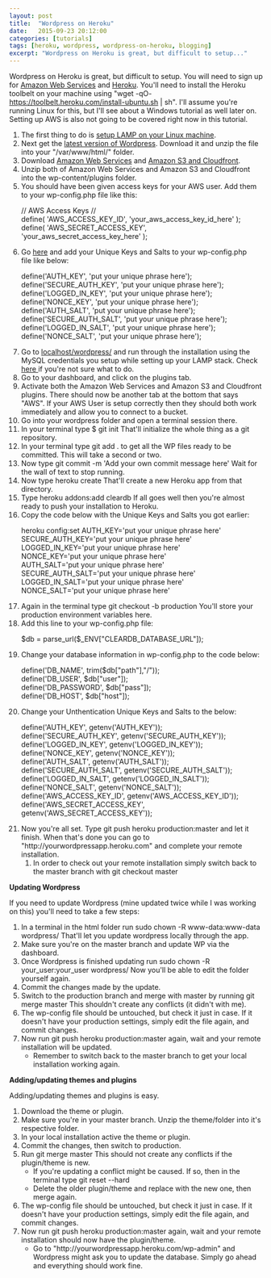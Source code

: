 ```yaml
---
layout: post
title:  "Wordpress on Heroku"
date:   2015-09-23 20:12:00 
categories: [tutorials]
tags: [heroku, wordpress, wordpress-on-heroku, blogging]
excerpt: "Wordpress on Heroku is great, but difficult to setup..."
---
```


Wordpress on Heroku is great, but difficult to setup. You will need to sign up for <a href="http://aws.amazon.com/" target="_blank">Amazon Web Services</a> and <a href="http://heroku.com/" target="_blank">Heroku</a>. You'll need to install the Heroku toolbelt on your machine using "wget -qO- <a href="https://toolbelt.heroku.com/install-ubuntu.sh">https://toolbelt.heroku.com/install-ubuntu.sh</a> | sh". I'll assume you're running Linux for this, but I'll see about a Windows tutorial as well later on. Setting up AWS is also not going to be covered right now in this tutorial.
<ol>
	<li>The first thing to do is <a href="http://www.linux.com/learn/tutorials/288158-easy-lamp-server-installation" target="_blank">setup LAMP on your Linux machine</a>.</li>
	<li>Next get the <a href="https://wordpress.org/download/" target="_blank">latest version of Wordpress</a>. Download it and unzip the file into your "/var/www/html/" folder.</li>
	<li>Download <a href="https://wordpress.org/plugins/amazon-web-services/" target="_blank">Amazon Web Services</a> and <a href="https://wordpress.org/plugins/amazon-s3-and-cloudfront/" target="_blank">Amazon S3 and Cloudfront</a>.</li>
	<li>Unzip both of Amazon Web Services and Amazon S3 and Cloudfront into the wp-content/plugins folder.</li>
	<li>You should have been given access keys for your AWS user. Add them to your wp-config.php file like this:
    	<p class="code-snippet">// AWS Access Keys //<br>
    	define( 'AWS_ACCESS_KEY_ID', 'your_aws_access_key_id_here' );<br>
    	define( 'AWS_SECRET_ACCESS_KEY', 'your_aws_secret_access_key_here' );</p>
    </li>
	<li>Go <a href="https://api.wordpress.org/secret-key/1.1/salt/" target="_blank">here</a> and add your Unique Keys and Salts to your wp-config.php file like below:
    	<p class="code-snippet">define('AUTH_KEY', 'put your unique phrase here');<br>
    	define('SECURE_AUTH_KEY', 'put your unique phrase here');<br>
    	define('LOGGED_IN_KEY', 'put your unique phrase here');<br>
    	define('NONCE_KEY', 'put your unique phrase here');<br>
    	define('AUTH_SALT', 'put your unique phrase here');<br>
    	define('SECURE_AUTH_SALT', 'put your unique phrase here');<br>
    	define('LOGGED_IN_SALT', 'put your unique phrase here');<br>
    	define('NONCE_SALT', 'put your unique phrase here');</p>
    </li>
	<li>Go to <a href="http://localhost/wordpress/" target="_blank">localhost/wordpress/</a> and run through the installation using the MySQL credentials you setup while setting up your LAMP stack. Check <a href="http://codex.wordpress.org/Installing_WordPress" target="_blank">here </a>if you're not sure what to do.</li>
	<li>Go to your dashboard, and click on the plugins tab.</li>
	<li>Activate both the Amazon Web Services and Amazon S3 and Cloudfront plugins. There should now be another tab at the bottom that says "AWS". If your AWS User is setup correctly then they should both work immediately and allow you to connect to a bucket.</li>
	<li>Go into your wordpress folder and open a terminal session there.</li>
	<li>In your terminal type <span class="inline-snippet">$ git init</span> That'll initialize the whole thing as a git repository.</li>
	<li>In your terminal type <span class="inline-snippet">git add .</span> to get all the WP files ready to be committed. This will take a second or two.</li>
	<li>Now type <span class="inline-snippet">git commit -m 'Add your own commit message here'</span> Wait for the wall of text to stop running.</li>
	<li>Now type <span class="inline-snippet">heroku create</span> That'll create a new Heroku app from that directory.</li>
	<li>Type <span class="inline-snippet">heroku addons:add cleardb</span> If all goes well then you're almost ready to push your installation to Heroku.</li>
	<li>Copy the code below with the Unique Keys and Salts you got earlier:
    	<p class="code-snippet">heroku config:set AUTH_KEY='put your unique phrase here'<br>
    	SECURE_AUTH_KEY='put your unique phrase here'<br>
    	LOGGED_IN_KEY='put your unique phrase here'<br>
    	NONCE_KEY='put your unique phrase here'<br>
    	AUTH_SALT='put your unique phrase here'<br>
    	SECURE_AUTH_SALT='put your unique phrase here'<br>
    	LOGGED_IN_SALT='put your unique phrase here'<br>
    	NONCE_SALT='put your unique phrase here'</p>
    </li>
	<li>Again in the terminal type <span class="inline-snippet">git checkout -b production</span> You'll store your production environment variables here.</li>
	<li>Add this line to your wp-config.php file:
	    <p class="code-snippet">$db = parse_url($_ENV["CLEARDB_DATABASE_URL"]);</p>
    </li>
	<li>Change your database information in wp-config.php to the code below:
    	<p class="code-snippet">define('DB_NAME', trim($db["path"],"/"));<br>
    	define('DB_USER', $db["user"]);<br>
    	define('DB_PASSWORD', $db["pass"]);<br>
    	define('DB_HOST', $db["host"]);</p>
    </li>
	<li>Change your Unthentication Unique Keys and Salts to the below:
    	<p class="code-snippet">define('AUTH_KEY', getenv('AUTH_KEY'));<br>
    	define('SECURE_AUTH_KEY', getenv('SECURE_AUTH_KEY'));<br>
    	define('LOGGED_IN_KEY', getenv('LOGGED_IN_KEY'));<br>
    	define('NONCE_KEY', getenv('NONCE_KEY'));<br>
    	define('AUTH_SALT', getenv('AUTH_SALT'));<br>
    	define('SECURE_AUTH_SALT', getenv('SECURE_AUTH_SALT'));<br>
    	define('LOGGED_IN_SALT', getenv('LOGGED_IN_SALT'));<br>
    	define('NONCE_SALT', getenv('NONCE_SALT'));<br>
    	define('AWS_ACCESS_KEY_ID', getenv('AWS_ACCESS_KEY_ID'));<br>
    	define('AWS_SECRET_ACCESS_KEY', getenv('AWS_SECRET_ACCESS_KEY'));</p>
    </li>
	<li>Now you're all set. Type <span class="inline-snippet">git push heroku production:master</span> and let it finish. When that's done you can go to "http://yourwordpressapp.heroku.com" and complete your remote installation.
<ol>
	<li>In order to check out your remote installation simply switch back to the master branch with <span class="inline-snippet">git checkout master</span></li>
</ol>
</li>
</ol>
<strong>Updating Wordpress</strong>

If you need to update Wordpress (mine updated twice while I was working on this) you'll need to take a few steps:
<ol>
	<li>In a terminal in the html folder run <span class="inline-snippet">sudo chown -R www-data:www-data wordpress/</span> That'll let you update wordpress locally through the app.</li>
	<li>Make sure you're on the master branch and update WP via the dashboard.</li>
	<li>Once Wordpress is finished updating run <span class="inline-snippet">sudo chown -R your_user:your_user wordpress/</span> Now you'll be able to edit the folder yourself again.</li>
	<li>Commit the changes made by the update.</li>
	<li>Switch to the production branch and merge with master by running <span class="inline-snippet">git merge master</span> This shouldn't create any conflicts (it didn't with me).</li>
	<li>The wp-config file should be untouched, but check it just in case. If it doesn't have your production settings, simply edit the file again, and commit changes.</li>
	<li>Now run <span class="inline-snippet">git push heroku production:master</span> again, wait and your remote installation will be updated.
<ul>
	<li>Remember to switch back to the master branch to get your local installation working again.</li>
</ul>
</li>
</ol>
<strong>Adding/updating themes and plugins</strong>

Adding/updating themes and plugins is easy.
<ol>
	<li>Download the theme or plugin.</li>
	<li>Make sure you're in your master branch. Unzip the theme/folder into it's respective folder.</li>
	<li>In your local installation active the theme or plugin.</li>
	<li>Commit the changes, then switch to production.</li>
	<li>Run <span class="inline-snippet">git merge master</span> This should not create any conflicts if the plugin/theme is new.
<ul>
	<li>If you're updating a conflict might be caused. If so, then in the terminal type <span class="inline-snippet">git reset --hard</span></li>
	<li>Delete the older plugin/theme and replace with the new one, then merge again.</li>
</ul>
</li>
	<li>The wp-config file should be untouched, but check it just in case. If it doesn't have your production settings, simply edit the file again, and commit changes.</li>
	<li>Now run <span class="inline-snippet">git push heroku production:master</span> again, wait and your remote installation should now have the plugin/theme.
<ul>
	<li>Go to "http://yourwordpressapp.heroku.com/wp-admin" and Wordpress might ask you to update the database. Simply go ahead and everything should work fine.</li>
</ul>
</li>
</ol>